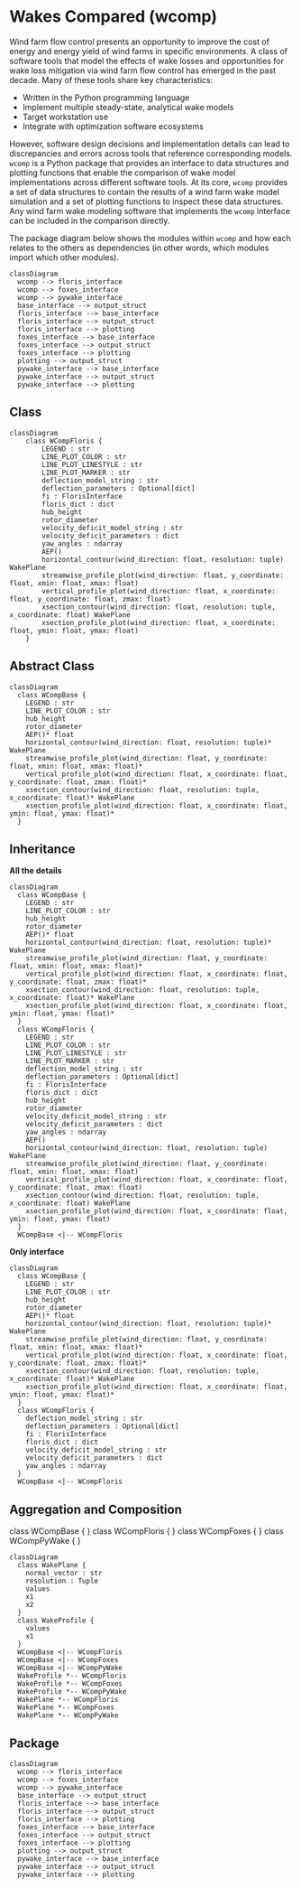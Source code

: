 
# Wakes Compared (wcomp)

Wind farm flow control presents an opportunity to improve the cost of energy and energy yield
of wind farms in specific environments.
A class of software tools that model the effects of wake losses and opportunities for wake
loss mitigation via wind farm flow control has emerged in the past decade.
Many of these tools share key characteristics:
-	Written in the Python programming language
-	Implement multiple steady-state, analytical wake models
-	Target workstation use
-	Integrate with optimization software ecosystems

However, software design decisions and implementation details can lead to discrepancies
and errors across tools that reference corresponding models.
`wcomp` is a Python package that provides an interface to data structures and plotting functions
that enable the comparison of wake model implementations across different software tools.
At its core, `wcomp` provides a set of data structures to contain the results of a
wind farm wake model simulation and a set of plotting functions to inspect these data structures.
Any wind farm wake modeling software that implements the `wcomp` interface can be included
in the comparison directly.

The package diagram below shows the modules within `wcomp` and how each relates to the
others as dependencies (in other words, which modules import which other modules).

<!-- Command: pyreverse --colorized -o mmd . --verbose -->
  <!-- class wcomp {
  }
  class base_interface {
  }
  class floris_interface {
  }
  class foxes_interface {
  }
  class output_struct {
  }
  class plotting {
  }
  class pywake_interface {
  }
  The mermaid on github doesnt support this syntax for some reason.
  I gives a "syntax error in text" message -->

```{mermaid}
classDiagram
  wcomp --> floris_interface
  wcomp --> foxes_interface
  wcomp --> pywake_interface
  base_interface --> output_struct
  floris_interface --> base_interface
  floris_interface --> output_struct
  floris_interface --> plotting
  foxes_interface --> base_interface
  foxes_interface --> output_struct
  foxes_interface --> plotting
  plotting --> output_struct
  pywake_interface --> base_interface
  pywake_interface --> output_struct
  pywake_interface --> plotting
```




## Class
```{mermaid}
classDiagram
    class WCompFloris {
        LEGEND : str
        LINE_PLOT_COLOR : str
        LINE_PLOT_LINESTYLE : str
        LINE_PLOT_MARKER : str
        deflection_model_string : str
        deflection_parameters : Optional[dict]
        fi : FlorisInterface
        floris_dict : dict
        hub_height
        rotor_diameter
        velocity_deficit_model_string : str
        velocity_deficit_parameters : dict
        yaw_angles : ndarray
        AEP()
        horizontal_contour(wind_direction: float, resolution: tuple) WakePlane
        streamwise_profile_plot(wind_direction: float, y_coordinate: float, xmin: float, xmax: float)
        vertical_profile_plot(wind_direction: float, x_coordinate: float, y_coordinate: float, zmax: float)
        xsection_contour(wind_direction: float, resolution: tuple, x_coordinate: float) WakePlane
        xsection_profile_plot(wind_direction: float, x_coordinate: float, ymin: float, ymax: float)
    }
```

## Abstract Class
```{mermaid}
classDiagram
  class WCompBase {
    LEGEND : str
    LINE_PLOT_COLOR : str
    hub_height
    rotor_diameter
    AEP()* float
    horizontal_contour(wind_direction: float, resolution: tuple)* WakePlane
    streamwise_profile_plot(wind_direction: float, y_coordinate: float, xmin: float, xmax: float)*
    vertical_profile_plot(wind_direction: float, x_coordinate: float, y_coordinate: float, zmax: float)*
    xsection_contour(wind_direction: float, resolution: tuple, x_coordinate: float)* WakePlane
    xsection_profile_plot(wind_direction: float, x_coordinate: float, ymin: float, ymax: float)*
  }
```

## Inheritance

**All the details**
```{mermaid}
classDiagram
  class WCompBase {
    LEGEND : str
    LINE_PLOT_COLOR : str
    hub_height
    rotor_diameter
    AEP()* float
    horizontal_contour(wind_direction: float, resolution: tuple)* WakePlane
    streamwise_profile_plot(wind_direction: float, y_coordinate: float, xmin: float, xmax: float)*
    vertical_profile_plot(wind_direction: float, x_coordinate: float, y_coordinate: float, zmax: float)*
    xsection_contour(wind_direction: float, resolution: tuple, x_coordinate: float)* WakePlane
    xsection_profile_plot(wind_direction: float, x_coordinate: float, ymin: float, ymax: float)*
  }
  class WCompFloris {
    LEGEND : str
    LINE_PLOT_COLOR : str
    LINE_PLOT_LINESTYLE : str
    LINE_PLOT_MARKER : str
    deflection_model_string : str
    deflection_parameters : Optional[dict]
    fi : FlorisInterface
    floris_dict : dict
    hub_height
    rotor_diameter
    velocity_deficit_model_string : str
    velocity_deficit_parameters : dict
    yaw_angles : ndarray
    AEP()
    horizontal_contour(wind_direction: float, resolution: tuple) WakePlane
    streamwise_profile_plot(wind_direction: float, y_coordinate: float, xmin: float, xmax: float)
    vertical_profile_plot(wind_direction: float, x_coordinate: float, y_coordinate: float, zmax: float)
    xsection_contour(wind_direction: float, resolution: tuple, x_coordinate: float) WakePlane
    xsection_profile_plot(wind_direction: float, x_coordinate: float, ymin: float, ymax: float)
  }
  WCompBase <|-- WCompFloris
```

**Only interface**
```{mermaid}
classDiagram
  class WCompBase {
    LEGEND : str
    LINE_PLOT_COLOR : str
    hub_height
    rotor_diameter
    AEP()* float
    horizontal_contour(wind_direction: float, resolution: tuple)* WakePlane
    streamwise_profile_plot(wind_direction: float, y_coordinate: float, xmin: float, xmax: float)*
    vertical_profile_plot(wind_direction: float, x_coordinate: float, y_coordinate: float, zmax: float)*
    xsection_contour(wind_direction: float, resolution: tuple, x_coordinate: float)* WakePlane
    xsection_profile_plot(wind_direction: float, x_coordinate: float, ymin: float, ymax: float)*
  }
  class WCompFloris {
    deflection_model_string : str
    deflection_parameters : Optional[dict]
    fi : FlorisInterface
    floris_dict : dict
    velocity_deficit_model_string : str
    velocity_deficit_parameters : dict
    yaw_angles : ndarray
  }
  WCompBase <|-- WCompFloris
```

## Aggregation and Composition

  class WCompBase {
  }
  class WCompFloris {
  }
  class WCompFoxes {
  }
  class WCompPyWake {
  }

```{mermaid}
classDiagram
  class WakePlane {
    normal_vector : str
    resolution : Tuple
    values
    x1
    x2
  }
  class WakeProfile {
    values
    x1
  }
  WCompBase <|-- WCompFloris
  WCompBase <|-- WCompFoxes
  WCompBase <|-- WCompPyWake
  WakeProfile *-- WCompFloris
  WakeProfile *-- WCompFoxes
  WakeProfile *-- WCompPyWake
  WakePlane *-- WCompFloris
  WakePlane *-- WCompFoxes
  WakePlane *-- WCompPyWake
```


## Package

```{mermaid}
classDiagram
  wcomp --> floris_interface
  wcomp --> foxes_interface
  wcomp --> pywake_interface
  base_interface --> output_struct
  floris_interface --> base_interface
  floris_interface --> output_struct
  floris_interface --> plotting
  foxes_interface --> base_interface
  foxes_interface --> output_struct
  foxes_interface --> plotting
  plotting --> output_struct
  pywake_interface --> base_interface
  pywake_interface --> output_struct
  pywake_interface --> plotting
```



